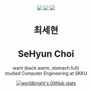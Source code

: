 <div align="center">
<a href="mailto:worldbright0@gmail.com"><img src="https://img.shields.io/badge/-worldbright0%40gmail.com-red?style=flat&logo=gmail&logoColor=white"></a>
<a href="http://blog.naver.com/chltpgus11"><img src="https://img.shields.io/badge/-blog-brightgreen?logo=LiveChat&logoColor=white"></a>
<a href="https://www.acmicpc.net/user/worldbright"><img src="https://img.shields.io/badge//%3C%3E-baekjoon-blue?labelColor=blue"></a>

# __최세현__  
# __SeHyun Choi__  

want {back.warm, stomach.full}  
studied Computer Engineering at SKKU  


[![worldbright's GitHub stats](https://github-readme-stats.vercel.app/api?username=worldbright)](https://github.com/worldbright/)
</div>
